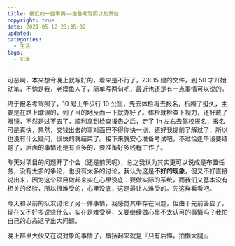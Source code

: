 ```yaml
---
title: 最近的一些事情——准备考驾照以及其他
copyright: true
date: 2021-05-12 23:35:02
updated:
categories:
  - 生活
tags:
  - 记录
---
```


可恶啊，本来想今晚上就写好的，看来是不行了，23:35 建的文件，到 50 才开始动笔，不愧是我，老摸鱼人了，简单写两句吧，最近也还是有一点事情可以说的。

终于报名考驾照了，10 号上午步行 10 公里，先去体检再去报名，折腾了挺久，主要是在路上耽误的，到了目的地反而一下就办好了。体检就检查下视力，还好戴了眼镜，不然是过不去了，顺利拿到检查报告之后，走了 1h 左右去驾校报名，报名可是真快，果然，交钱出去的事对面巴不得你快一点，还好我提前了解过了，所以也没有什么疑问，很快的就结束了。接下来就安心准备考试吧，不过恰逢毕设要结题了，后面的事情还是有点多的，要准备好多线程工作了。

昨天对项目的问题开了个会（还是前天呢），总之我认为其实更可以说成是布置任务，没有太多的争论，也没有太多的讨论，我认为这是**不好的现象**，但又不好直接说出来，因为这个项目做起来实在心里没底：要做实际的系统，而我们又基本没有相关的经验，所以很难受的，心里没底，这是最让人难受的。先这样看看吧。

今天和以前的队友讨论了另一件事情，我感觉其中存在问题，但由于先前答应了，现在又不好多说些什么。实在是难受啊，又要继续做心里不太认可的事情吗？我怕自己的心态迟早出大问题。

晚上群里大伙又在说对象的事情了，概括起来就是『只有后悔，拍懒大腿』。
